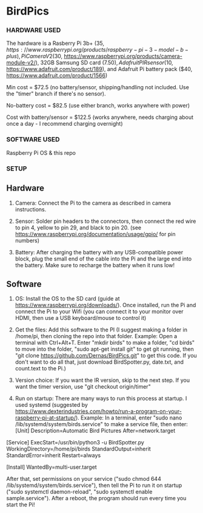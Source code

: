# BirdPics

### HARDWARE USED ###  
The hardware is a Rasberry Pi 3b+ ($35, https://www.raspberrypi.org/products/raspberry-pi-3-model-b-plus), Pi Camera V2 ($30, https://www.raspberrypi.org/products/camera-module-v2/),
32GB Samsung SD card ($7.50), Adafruit PIR sensor ($10, https://www.adafruit.com/product/189), and Adafruit Pi battery pack ($40, https://www.adafruit.com/product/1566)

Min cost = $72.5 (no battery/sensor, shipping/handling not included. Use the "timer" branch if there's no sensor).

No-battery cost = $82.5 (use either branch, works anywhere with power)

Cost with battery/sensor = $122.5 (works anywhere, needs charging about once a day - I recommend charging overnight)

### SOFTWARE USED ###
Raspberry Pi OS & this repo

### SETUP ###

## Hardware ##

1. Camera: Connect the Pi to the camera as described in camera instructions. 

2. Sensor: Solder pin headers to the connectors, then connect the red wire to pin 4, yellow to pin 29, and black to pin 20. (see https://www.raspberrypi.org/documentation/usage/gpio/ for pin numbers)

3. Battery: After charging the battery with any USB-compatible power block, plug the small end of the cable into the Pi and the large end into the battery. Make sure to recharge the battery when it runs low!

## Software ##

1. OS: Install the OS to the SD card (guide at https://www.raspberrypi.org/downloads/). Once installed, run the Pi and connect the Pi to your Wifi (you can connect it to your monitor over HDMI, then use a USB keyboard/mouse to control it)

2. Get the files: Add this software to the PI (I suggest making a folder in /home/pi, then cloning the repo into that folder. 
Example: Open a terminal with Ctrl+Alt+T. Enter "mkdir birds" to make a folder, "cd birds" to move into the folder, "sudo apt-get install git" to get git running, then "git clone https://github.com/Dernas/BirdPics.git"
to get this code. If you don't want to do all that, just download BirdSpotter.py, date.txt, and count.text to the Pi.)

3. Version choice: If you want the IR version, skip to the next step. If you want the timer version, use "git checkout origin/timer"

4. Run on startup: There are many ways to run this process at startup. I used systemd (suggested by https://www.dexterindustries.com/howto/run-a-program-on-your-raspberry-pi-at-startup/).
Example: In a terminal, enter "sudo nano /lib/systemd/system/birds.service" to make a service file, then enter:
[Unit]
Description=Automatic Bird Pictures
After=network.target

[Service]
ExecStart=/usr/bin/python3 -u BirdSpotter.py
WorkingDirectory=/home/pi/birds
StandardOutput=inherit
StandardError=inherit
Restart=always

[Install]
WantedBy=multi-user.target

After that, set permissions on your service ("sudo chmod 644 /lib/systemd/system/birds.service"), then tell the Pi to run it on startup ("sudo systemctl daemon-reload", "sudo systemctl enable sample.service"). After a reboot, the program should run every time you start the Pi!
